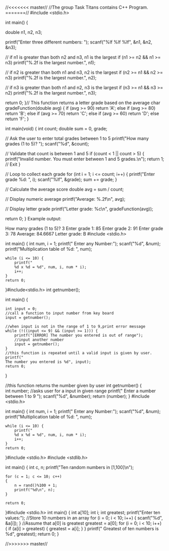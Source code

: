 //<<<<<<< master//
//The group Task Titans contains C++ Program.
=======//
#include <stdio.h>

int main() {

  double n1, n2, n3;

  printf("Enter three different numbers: ");
  scanf("%lf %lf %lf", &n1, &n2, &n3);

  // if n1 is greater than both n2 and n3, n1 is the largest
  if (n1 >= n2 && n1 >= n3)
    printf("%.2f is the largest number.", n1);

  // if n2 is greater than both n1 and n3, n2 is the largest
  if (n2 >= n1 && n2 >= n3)
    printf("%.2f is the largest number.", n2);

  // if n3 is greater than both n1 and n2, n3 is the largest
  if (n3 >= n1 && n3 >= n2)
    printf("%.2f is the largest number.", n3);

  return 0;
}// This function returns a letter grade based on the average
char gradeFunction(double avg) {
  if (avg >= 90) return 'A';
  else if (avg >= 80) return 'B';
  else if (avg >= 70) return 'C';
  else if (avg >= 60) return 'D';
  else return 'F';
}

int main(void) {
  int count;
  double sum = 0, grade;

  // Ask the user to enter total grades between 1 to 5
  printf("How many grades (1 to 5)? ");
  scanf("%d", &count);

  // Validate that count is between 1 and 5
  if (count < 1 || count > 5) {
    printf("Invalid number. You must enter between 1 and 5 grades.\n");
    return 1;  // Exit
  }

  // Loop to collect each grade
  for (int i = 1; i <= count; i++) {
    printf("Enter grade %d: ", i);
    scanf("%lf", &grade);
    sum += grade;
  }

  // Calculate the average score
  double avg = sum / count;

  // Display numeric average
  printf("Average: %.2f\n", avg);

  // Display letter grade
  printf("Letter grade: %c\n", gradeFunction(avg));

  return 0;
}
Example output:

How many grades (1 to 5)? 3
Enter grade 1: 85
Enter grade 2: 91
Enter grade 3: 78
Average: 84.6667
Letter grade: B
#include <stdio.h>

int main() {
    int num, i = 1;
    printf("
    Enter any Number:");
    scanf("%d", &num);
    printf("Multiplication table of %d: ", num);
    
    while (i <= 10) {
        printf("
        %d x %d = %d", num, i, num * i);
        i++;
    }
    return 0;
}#include<stdio.h>
int getnumber();    

int main() {

    int input = 0;
    //call a function to input number from key board
    input = getnumber();
    
    //when input is not in the range of 1 to 9,print error message
    while (!((input <= 9) && (input >= 1))) {
        printf("[ERROR] The number you entered is out of range");
        //input another number
        input = getnumber();
    }
    //this function is repeated until a valid input is given by user.
    printf("
    The number you entered is %d", input);
    return 0;
}      

//this function returns the number given by user
int getnumber() {    
    int number;
    //asks user for a input in given range printf(" Enter a number between 1 to 9 ");
    scanf("%d", &number);
    return (number);
}
#include <stdio.h>

int main() {
    int num, i = 1;
    printf("
    Enter any Number:");
    scanf("%d", &num);
    printf("Multiplication table of %d: ", num);
    
    while (i <= 10) {
        printf("
        %d x %d = %d", num, i, num * i);
        i++;
    }
    return 0;
}#include <stdio.h>
#include <stdlib.h>

int main()
{
    int c, n;
    printf("Ten random numbers in [1,100]\n");
    
    for (c = 1; c <= 10; c++)
    {    
        n = rand()%100 + 1;
        printf("%d\n", n);    
    }
    
    return 0;
}#include <stdio.h>
  int main() {
    int a[10];
    int i;
    int greatest;
    printf("Enter ten values:");
    //Store 10 numbers in an array
    for (i = 0; i < 10; i++) {
        scanf("%d", &a[i]);
    }
    //Assume that a[0] is greatest
    greatest = a[0];
    for (i = 0; i < 10; i++) {
        if (a[i] > greatest) {
        greatest = a[i];
    }
    }
    printf("
    Greatest of ten numbers is %d", greatest);
    return 0;
  }

//>>>>>>> master//
